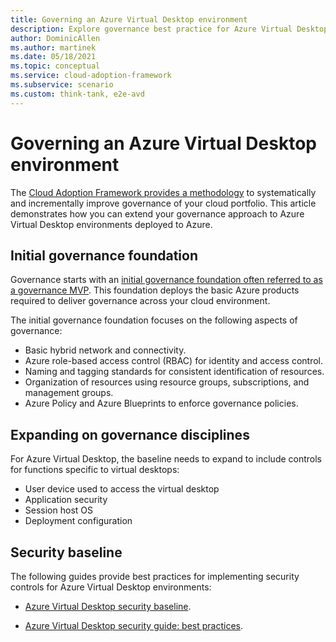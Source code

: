 ```yaml
---
title: Governing an Azure Virtual Desktop environment
description: Explore governance best practice for Azure Virtual Desktop
author: DominicAllen
ms.author: martinek
ms.date: 05/18/2021
ms.topic: conceptual
ms.service: cloud-adoption-framework
ms.subservice: scenario
ms.custom: think-tank, e2e-avd
---
```


# Governing an Azure Virtual Desktop environment

The [Cloud Adoption Framework provides a methodology](../../govern/index.md) to systematically and incrementally improve governance of your cloud portfolio. This article demonstrates how you can extend your governance approach to Azure Virtual Desktop environments deployed to Azure.

## Initial governance foundation

Governance starts with an [initial governance foundation often referred to as a governance MVP](../../govern/initial-foundation.md). This foundation deploys the basic Azure products required to deliver governance across your cloud environment.

The initial governance foundation focuses on the following aspects of governance:

- Basic hybrid network and connectivity.
- Azure role-based access control (RBAC) for identity and access control.
- Naming and tagging standards for consistent identification of resources.
- Organization of resources using resource groups, subscriptions, and management groups.
- Azure Policy and Azure Blueprints to enforce governance policies.

## Expanding on governance disciplines

For Azure Virtual Desktop, the baseline needs to expand to include controls for functions specific to virtual desktops:

- User device used to access the virtual desktop
- Application security
- Session host OS
- Deployment configuration

## Security baseline

The following guides provide best practices for implementing security controls for Azure Virtual Desktop environments:

- [Azure Virtual Desktop security baseline](/security/benchmark/azure/baselines/windows-virtual-desktop-security-baseline).

- [Azure Virtual Desktop security guide: best practices](/azure/virtual-desktop/security-guide#azure-virtual-desktop-security-best-practices).
